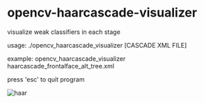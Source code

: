 # opencv-haarcascade-visualizer
visualize weak classifiers in each stage

usage: ./opencv_haarcascade_visualizer [CASCADE XML FILE]

example: opencv_haarcascade_visualizer haarcascade_frontalface_alt_tree.xml

press 'esc' to quit program

![haar](https://cloud.githubusercontent.com/assets/16308037/25774048/228509b4-32bb-11e7-81f6-d711ea676472.JPG)
